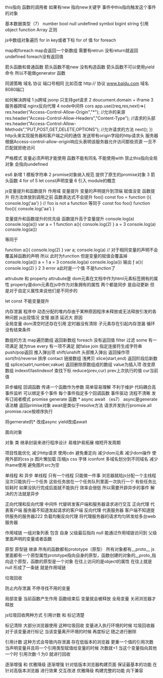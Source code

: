 this指向 函数的调用者 如果有new 指向new关键字  事件中this指向触发这个事件的对象

基本数据类型（7） number bool null undefined symbol bigint string
引用 object function Array 正则


js中数组对象遍历
for in  key或者下标
for of  值
for 
foreach

map和foreach 
map会返回一个新数组 需要有retrun 没有return就返回undefined
foreach没有返回值

箭头函数和普通函数 
箭头函数不能new 没有构造函数
箭头函数不可以使用yield命令 所以不能做generator 函数

同源策略
域名  协议  端口号相同  比如百度 http:// 协议   www.baidu.com 域名  8080端口

如何解决跨域
1 js跨域 jsonp 只支持get请求
2 doucument.domain + iframe
3 服务器跨域 nginx反向代理
4 node中间件  cors
app.use((req,res,next)=>{
    res.header("Access-Control-Allow-Origin","*");         //允许的来源
    res.header("Access-Control-Allow-Headers","Content-Type");    //请求的头部
    res.header("Access-Control-Allow-Methods","PUT,POST,GET,DELETE,OPTIONS");  //允许请求的方法
    next();
})
http头来实现服务器和客户端之间的通信  发送带有origin字段的http请求头 服务器根据Access-control-allow-origin响应头表明该服务器允许访问那些资源 一旦不匹配就拒绝访问

严格模式
变量必须声明才能使用 
函数不能有同名
不能使用with
禁止this指向全局对象 会指向undefined


es6 新增
1 模板字符串
2 promise对象纳入规范 提供了原生的promise对象
3 箭头函数
4 for of
5 let const声明变量
6 引入 module的概念



js变量提升和函数提升
作用域
变量提升 变量的声明提升到顶端 赋值没变
函数提升 将方法体放到调用之前  函数表达式不会提升
foo()
const foo = function (){
    console.log('aa')
} // foo is not a function
等同于
const foo
foo()
function foo(){
 console.log('aa')
}

变量提升和函数提升的优先级  函数提升高于变量提升
console.log(a)
console.log(a())
var a =  1
function a(){
    console.log(2)
}
a = 3
console.log(a)
console.log(a())

等同于

function a(){
    console.log(2)
}
var a;
console.log(a) // 对于相同变量的声明不会覆盖掉函数的声明 所以 此时为function  但是变量的赋值会覆盖掉
console.log(a())
a = 1
a = 3
console.log(a)
console.log(a())
输出 
ƒ a(){
    console.log(2)
}
2
3
error a此时是一个值 不是function了





attrubute 和 property
attrubute是 dom元素在文档中作为html元素标签拥有的属性
property是dom元素在js中作为对象拥有的属性
两个都是同步 是自动更新
但是对于自定义属性来说他们是不同步的

let const 不能变量提升

内存泄漏
程序中 动态分配的堆内存由于某种原因程序未释放或无法释放引发的各种问题
js出现情况  变慢 崩溃 延迟大
原因  
全局变量
dom清空时还存在引用
定时器没有清除
子元素存在引起内存泄漏
循环没有结束条件

数组的方法
map遍历数组 返回新数组
foreach 没有返回值
filter 过滤
some 有一项满足 就为true
every 有一项不满足 就false
join  指定连接符生成字符串
push/pop返回 推入弹出项
shift/unshift 头部推入弹出 返回操作项
sort(fn)/reverse 排序
contact 链接数组 浅拷贝
slice(start,end) 返回阶段后新数组
splice(satrt,number,vakue) 返回删除原数组成的数组 value为插入项 改变原数组
indexof/lastindexof 查找下标
reduce(prev,cur) prev上次执行的值 cur当前值


异步编程
回调函数 传递一个函数作为参数 简单容易理解 不利于维护 代码耦合高
事件监听 可以绑定多个事件 每个事件指定多个回调函数  事件驱动 流程不清晰
发布订阅者模式
promise
generate 函数 *
async await （es7） async是generate语法糖 返回primise对象 await是类似于resolve方法 请求并发执行promsie.all promise.race按顺序执行

将gernerate的* 改成async yield改成await



面向对象

对象 类 继承封装来进行程序设计 
易维护易拓展
缩短开发周期

项目性能优化
减少http请求
使用cdn
避免重定向 
减少dom元素
减少dom操作
使用外部的css js
图片懒加载
压缩js css 字体
iconfont
多域名划分到不同域名
减少iframe使用
避免图片src为空

单线程 和 异步
单线程 只有一个线程 只能做一件事
浏览器就给js分配一个主线程 没次只能执行一个任务 这些任务放在一个任务队列里面一次执行一个 有些任务比较耗时
如果没执行完成后面就不能执行 效率会很低 所以需要开辟异步的事件 
解决的方法就是异步


正向代理和反向代理
中间件 代替转发客户端和服务器请求进行交互
正向代理 代表客户端 服务器不知道发起请求的客户端
反向代理 代表服务器 客户端不知道提供服务的服务器222
负载均衡反向代理 将代理服务器的请求均匀转发给多台web服务器

作用域链
一组对象列表 包含 自身 父级最后指向 null 能通过作用域链访问到 父级里面声明的变量或者函数

原型 原型链 继承
所有的函数都有prototype（原型）
所有对象都有__proto__
js里面都有一个原型属性prototype指向自身的原型，函数创建的对象的__proto_指向这个原型，函数的原型是一个对象
在往上访问的是object的属性 在往上就是null 形成了一条链 就是作用域链

垃圾回收

防止内存泄漏 不停寻找不用的变量 

局部变量 当前函数产生作用 函数结束后 变量就会被释放
全局变量 关闭浏览器才释放

js垃圾回收两种方式 
引用计数 和 标记清楚

标记清除 大部分浏览器使用 这种垃圾回收 变量进入执行环境的时候 垃圾回收器 对于该变量进行标记 当该变量离开环境的时候 再度标记 随之进行删除

引用计数 这种方式会导致内存泄漏 存在低版本的浏览器 更重一个值的引用次数 当声明变量并且将一个引用类型赋值给变量的时候 次数就+1 当这个变量指向其他一个时 引用次数-1 为0 就进行回收


逐渐增强 和 优雅降级
逐渐增强 针对低版本浏览器构建页面 保证最基本的功能 在针对高版本浏览器 进行效果 交互改进
优雅降级 构建完整的功能 向下兼容
